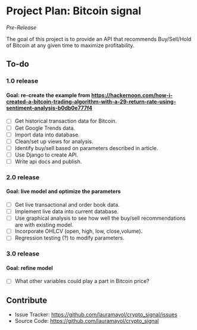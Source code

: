 # Project Plan: Bitcoin signal
*Pre-Release*


The goal of this project is to provide an API that recommends Buy/Sell/Hold of Bitcoin at any given time to maximize profitability.

## To-do

### 1.0 release
#### Goal: re-create the example from https://hackernoon.com/how-i-created-a-bitcoin-trading-algorithm-with-a-29-return-rate-using-sentiment-analysis-b0db0e777f4
- [ ] Get historical transaction data for Bitcoin.
- [ ] Get Google Trends data.
- [ ] Import data into database.
- [ ] Clean/set up views for analysis.
- [ ] Identify buy/sell based on parameters described in article.
- [ ] Use Django to create API.
- [ ] Write api docs and publish.

### 2.0 release
#### Goal: live model and optimize the parameters
- [ ] Get live transactional and order book data.
- [ ] Implement live data into current database.
- [ ] Use graphical analysis to see how well the buy/sell recommendations are with existing model.
- [ ] Incorporate OHLCV (open, high, low, close,volume).
- [ ] Regression testing (?) to modify parameters.

### 3.0 release
#### Goal: refine model
- [ ] What other variables could play a part in Bitcoin price?




## Contribute

- Issue Tracker: https://github.com/lauramayol/crypto_signal/issues
- Source Code: https://github.com/lauramayol/crypto_signal
